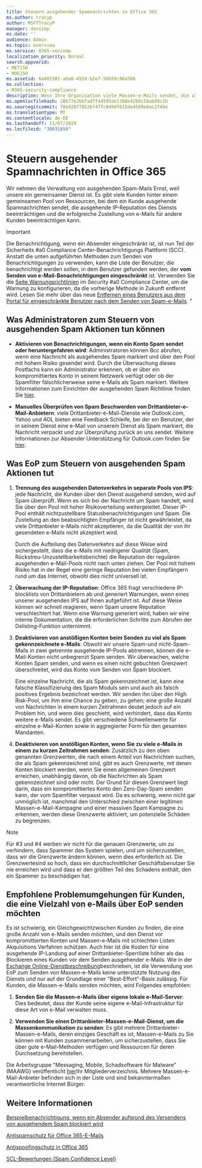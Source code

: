 ```yaml
---
title: Steuern ausgehender Spamnachrichten in Office 365
ms.author: tracyp
author: MSFTTracyP
manager: dansimp
ms.date: ''
audience: Admin
ms.topic: overview
ms.service: O365-seccomp
localization_priority: Normal
search.appverid:
- MET150
- MOE150
ms.assetid: 6a601501-a6a8-4559-b2e7-56b59c96a586
ms.collection:
- M365-security-compliance
description: Wenn Ihre Organisation viele Massen-e-Mails sendet, die als Spam gekennzeichnet sind, können Sie das Senden von e-Mails mit Office 365 blockiert erhalten. Lesen Sie diesen Artikel, um mehr darüber zu erfahren, warum dies geschieht und was Sie dagegen tun können.
ms.openlocfilehash: 28677e2bbfad7f44595de1300e42b9c58ab99c2b
ms.sourcegitcommit: 70e920f76526f47fc849df615de4569e0ac2f4be
ms.translationtype: MT
ms.contentlocale: de-DE
ms.lasthandoff: 11/07/2019
ms.locfileid: "38031850"
---
```

# <a name="control-outbound-spam-in-office-365"></a>Steuern ausgehender Spamnachrichten in Office 365

Wir nehmen die Verwaltung von ausgehenden Spam-Mails Ernst, weil unsere ein gemeinsamer Dienst ist.  Es gibt viele Kunden hinter einem gemeinsamen Pool von Ressourcen, bei dem ein Kunde ausgehende Spamnachrichten sendet, die ausgehende IP-Reputation des Diensts beeinträchtigen und die erfolgreiche Zustellung von e-Mails für andere Kunden beeinträchtigen kann.

> [!IMPORTANT]
> Die Benachrichtigung, wenn ein Absender eingeschränkt ist, ist nun Teil der Sicherheits #a0 Compliance Center-Benachrichtigungs Plattform (SCC). Anstatt die unten aufgeführten Methoden zum Senden von Benachrichtigungen zu verwenden, kann die Liste der Benutzer, die benachrichtigt werden sollen, in dem Benutzer gefunden werden, der **vom Senden von e-Mail-Benachrichtigungen eingeschränkt** ist. Verwenden Sie die [Seite Warnungsrichtlinien](https://sip.protection.office.com/alertpolicies) im Security #a0 Compliance Center, um die Warnung zu konfigurieren, da die vorherige Methode in Zukunft entfernt wird. Lesen Sie mehr über das neue [Entfernen eines Benutzers aus dem Portal für eingeschränkte Benutzer nach dem Senden von Spam-e-Mails](removing-user-from-restricted-users-portal-after-spam.md). "

## <a name="what-admins-can-do-to-control-outbound-spam"></a>Was Administratoren zum Steuern von ausgehenden Spam Aktionen tun können

- **Aktivieren von Benachrichtigungen, wenn ein Konto Spam sendet oder heruntergefahren wird**: Administratoren können Bcc abrufen, wenn eine Nachricht als ausgehendes Spam markiert und über den Pool mit hohem Risiko gesendet wird. Durch die Überwachung dieses Postfachs kann ein Administrator erkennen, ob er über ein kompromittiertes Konto in seinem Netzwerk verfügt oder ob der Spamfilter fälschlicherweise seine e-Mails als Spam markiert. Weitere Informationen zum Einrichten der ausgehenden Spam Richtlinie finden Sie [hier](configure-the-outbound-spam-policy.md).

- **Manuelles Überprüfen von Spam Beschwerden von Drittanbieter-e-Mail-Anbietern**: viele Drittanbieter-e-Mail-Dienste wie Outlook.com, Yahoo und AOL bieten eine Feedback Schleife, bei der ein Benutzer, der in seinem Dienst eine e-Mail von unserem Dienst als Spam markiert, die Nachricht verpackt und zur Überprüfung zurück an uns sendet. Weitere Informationen zur Absender Unterstützung für Outlook.com finden Sie [hier](https://sendersupport.olc.protection.outlook.com/pm/services.aspx).

## <a name="what-eop-does-to-control-outbound-spam"></a>Was EoP zum Steuern von ausgehenden Spam Aktionen tut

1. **Trennung des ausgehenden Datenverkehrs in separate Pools von IPS**: jede Nachricht, die Kunden über den Dienst ausgehend senden, wird auf Spam überprüft. Wenn es sich bei der Nachricht um Spam handelt, wird Sie über den Pool mit hoher Risikoverteilung weitergeleitet. Dieser IP-Pool enthält nichtzustellbare Statusbenachrichtigungen und Spam. Die Zustellung an den beabsichtigten Empfänger ist nicht gewährleistet, da viele Drittanbieter e-Mails nicht akzeptieren, da die Qualität der von ihr gesendeten e-Mails nicht akzeptiert wird.

   Durch die Aufteilung des Datenverkehrs auf diese Weise wird sichergestellt, dass die e-Mails mit niedrigerer Qualität (Spam, Rückstreu-Unzustellbarkeitsberichte) die Reputation der regulären ausgehenden e-Mail-Pools nicht nach unten ziehen. Der Pool mit hohem Risiko hat in der Regel eine geringe Reputation bei vielen Empfängern rund um das Internet, obwohl dies nicht universell ist.

2. **Überwachung der IP-Reputation**: Office 365 fragt verschiedene IP-blocklists von Drittanbietern ab und generiert Warnungen, wenn eines unserer ausgehenden IPS auf Ihnen aufgeführt ist. Auf diese Weise können wir schnell reagieren, wenn Spam unsere Reputation verschlechtert hat. Wenn eine Warnung generiert wird, haben wir eine interne Dokumentation, die die erforderlichen Schritte zum Abrufen der Delisting-Funktion unternimmt.

3. **Deaktivieren von anstößigen Konten beim Senden zu viel als Spam gekennzeichnete e-Mails**: Obwohl wir unsere Spam-und nicht-Spam-Mails in zwei getrennte ausgehende IP-Pools abtrennen, können die e-Mail-Konten nicht unbegrenzt Spam senden. Wir überwachen, welche Konten Spam senden, und wenn es einen nicht gebuchten Grenzwert überschreitet, wird das Konto vom Senden von Spam blockiert.

   Eine einzelne Nachricht, die als Spam gekennzeichnet ist, kann eine falsche Klassifizierung des Spam Moduls sein und auch als falsch positives Ergebnis bezeichnet werden. Wir senden ihn über den High Risk-Pool, um ihm eine Chance zu geben, zu gehen; eine große Anzahl von Nachrichten in einem kurzen Zeitrahmen deutet jedoch auf ein Problem hin, und wenn dies geschieht, wird verhindert, dass das Konto weitere e-Mails sendet. Es gibt verschiedene Schwellenwerte für einzelne e-Mail-Konten sowie in aggregierter Form für den gesamten Mandanten.

4. **Deaktivieren von anstößigen Konten, wenn Sie zu viele e-Mails in einem zu kurzen Zeitrahmen senden**: Zusätzlich zu den oben genannten Grenzwerten, die nach einem Anteil von Nachrichten suchen, die als Spam gekennzeichnet sind, gibt es auch Grenzwerte, mit denen Konten blockiert werden, wenn Sie einen allgemeinen Grenzwert erreichen, unabhängig davon, ob die Nachrichten als Spam gekennzeichnet sind oder nicht. Der Grund für diesen Grenzwert liegt darin, dass ein kompromittiertes Konto den Zero-Day-Spam senden kann, der vom Spamfilter verpasst wird. Da es schwierig, wenn nicht gar unmöglich ist, manchmal den Unterschied zwischen einer legitimen Massen-e-Mail-Kampagne und einer massiven Spam Kampagne zu erkennen, werden diese Grenzwerte aktiviert, um potenzielle Schäden zu begrenzen.

> [!NOTE]
> Für #3 und #4 werben wir nicht für die genauen Grenzwerte, um zu verhindern, dass Spammer das System spielen, und um sicherzustellen, dass wir die Grenzwerte ändern können, wenn dies erforderlich ist. Die Grenzwertesind so hoch, dass ein durchschnittlicher Geschäftsbenutzer Sie nie erreichen wird und dass er den größten Teil des Schadens enthält, den ein Spammer zu beschädigen hat.

## <a name="recommended-workarounds-for-customers-who-want-to-send-outbound-a-lot-of-email-through-eop"></a>Empfohlene Problemumgehungen für Kunden, die eine Vielzahl von e-Mails über EoP senden möchten

Es ist schwierig, ein Gleichgewichtzwischen Kunden zu finden, die eine große Anzahl von e-Mails senden möchten, und den Dienst vor kompromittierten Konten und Massen-e-Mails mit schlechten Listen Akquisitions Verfahren schützen. Auch hier ist die Kosten für eine ausgehende IP-Landung auf einer Drittanbieter-Sperrliste höher als das Blockieren eines Kunden vor dem Senden ausgehender e-Mails. Wie in der [Exchange Online-Dienstbeschreibung](https://docs.microsoft.com/office365/servicedescriptions/exchange-online-service-description/exchange-online-limits)beschrieben, ist die Verwendung von EoP zum Senden von Massen-e-Mails keine unterstützte Nutzung des Diensts und nur auf der Grundlage einer "Best-Effort"-Basis zulässig. Für Kunden, die Massen-e-Mails senden möchten, wird Folgendes empfohlen:

1. **Senden Sie die Massen-e-Mails über eigene lokale e-Mail-Server**: Dies bedeutet, dass der Kunde seine eigene e-Mail-Infrastruktur für diese Art von e-Mail verwalten muss.

2. **Verwenden Sie einen Drittanbieter-Massen-e-Mail-Dienst, um die Massenkommunikation zu senden**: Es gibt mehrere Drittanbieter-Massen-e-Mails, deren einziges Geschäft es ist, Massen-e-Mails zu Sie können mit Kunden zusammenarbeiten, um sicherzustellen, dass Sie über gute e-Mail-Methoden verfügen und Ressourcen für deren Durchsetzung bereitstellen.

Die Arbeitsgruppe "Messaging, Mobile, Schadsoftware für Malware" (MAAWG) veröffentlicht [hier](https://www.maawg.org/about/roster)Ihr Mitgliederverzeichnis. Mehrere Massen-e-Mail-Anbieter befinden sich in der Liste und sind bekanntermaßen verantwortliche Internet Bürger.

## <a name="for-more-information"></a>Weitere Informationen

[Beispielbenachrichtigung, wenn ein Absender aufgrund des Versendens von ausgehendem Spam blockiert wird](sample-notification-when-a-sender-is-blocked-sending-outbound-spam.md)

[Antispamschutz für Office 365-E-Mails](anti-spam-protection.md)

[Antispoofingschutz in Office 365](anti-spoofing-protection.md)

[SCL-Bewertungen (Spam Confidence Level)](spam-confidence-levels.md)
